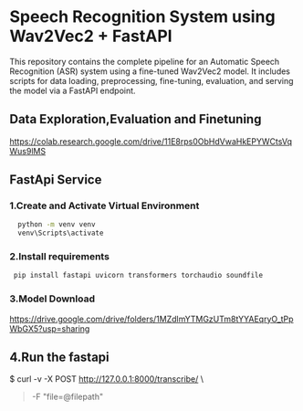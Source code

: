 
# Speech Recognition System using Wav2Vec2 + FastAPI

This repository contains the complete pipeline for an Automatic Speech Recognition (ASR) system using a fine-tuned Wav2Vec2 model. It includes scripts for data loading, preprocessing, fine-tuning, evaluation, and serving the model via a FastAPI endpoint.



## Data Exploration,Evaluation and Finetuning
https://colab.research.google.com/drive/11E8rps0ObHdVwaHkEPYWCtsVqWus9lMS


## FastApi Service

### 1.Create and Activate Virtual Environment
```bash
  python -m venv venv
  venv\Scripts\activate
```

### 2.Install requirements
```bash
 pip install fastapi uvicorn transformers torchaudio soundfile

```

### 3.Model Download
https://drive.google.com/drive/folders/1MZdlmYTMGzUTm8tYYAEqryO_tPpWbGX5?usp=sharing

## 4.Run the fastapi
$ curl -v -X POST http://127.0.0.1:8000/transcribe/ \
>   -F "file=@filepath"




